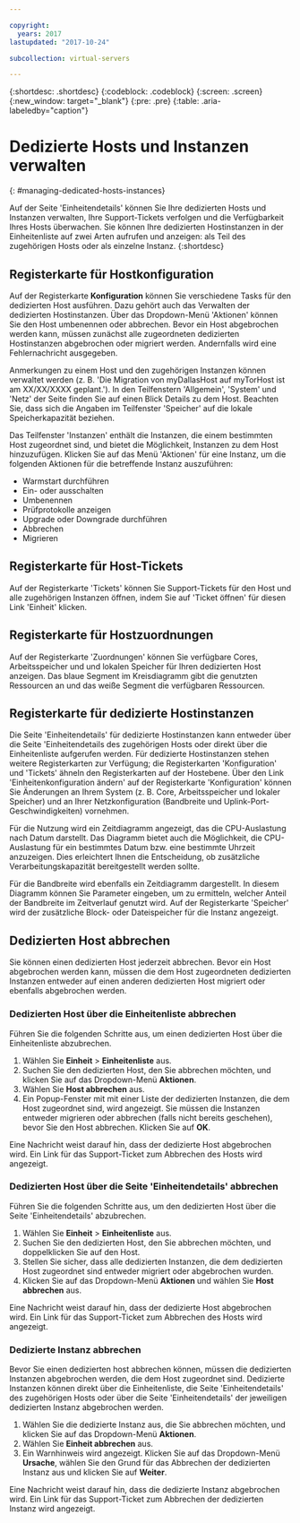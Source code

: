 ```yaml
---

copyright:
  years: 2017
lastupdated: "2017-10-24"

subcollection: virtual-servers

---
```


{:shortdesc: .shortdesc}
{:codeblock: .codeblock}
{:screen: .screen}
{:new_window: target="_blank"}
{:pre: .pre}
{:table: .aria-labeledby="caption"}

# Dedizierte Hosts und Instanzen verwalten
{: #managing-dedicated-hosts-instances}

Auf der Seite 'Einheitendetails' können Sie Ihre dedizierten Hosts und Instanzen verwalten, Ihre Support-Tickets verfolgen und die Verfügbarkeit Ihres Hosts überwachen. Sie können Ihre dedizierten Hostinstanzen in der Einheitenliste auf zwei Arten aufrufen und anzeigen: als Teil des zugehörigen Hosts oder als einzelne Instanz.
{:shortdesc}

## Registerkarte für Hostkonfiguration
Auf der Registerkarte **Konfiguration** können Sie verschiedene Tasks für den dedizierten Host ausführen. Dazu gehört auch das Verwalten der dedizierten Hostinstanzen. Über das Dropdown-Menü 'Aktionen' können Sie den Host umbenennen oder abbrechen. Bevor ein Host abgebrochen werden kann, müssen zunächst alle zugeordneten dedizierten Hostinstanzen abgebrochen oder migriert werden. Andernfalls wird eine Fehlernachricht ausgegeben.

Anmerkungen zu einem Host und den zugehörigen Instanzen können verwaltet werden (z. B. 'Die Migration von myDallasHost auf myTorHost ist am XX/XX/XXXX geplant.'). In den Teilfenstern 'Allgemein', 'System' und 'Netz' der Seite finden Sie auf einen Blick Details zu dem Host. Beachten Sie, dass sich die Angaben im Teilfenster 'Speicher' auf die lokale Speicherkapazität beziehen.

Das Teilfenster 'Instanzen' enthält die Instanzen, die einem bestimmten Host zugeordnet sind, und bietet die Möglichkeit, Instanzen zu dem Host hinzuzufügen. Klicken Sie auf das Menü 'Aktionen' für eine Instanz, um die folgenden Aktionen für die betreffende Instanz auszuführen:

* Warmstart durchführen
* Ein- oder ausschalten
* Umbenennen
*	Prüfprotokolle anzeigen
*	Upgrade oder Downgrade durchführen
*	Abbrechen
*	Migrieren

## Registerkarte für Host-Tickets
Auf der Registerkarte 'Tickets' können Sie Support-Tickets für den Host und alle zugehörigen Instanzen öffnen, indem Sie auf 'Ticket öffnen' für diesen Link 'Einheit' klicken.

## Registerkarte für Hostzuordnungen
Auf der Registerkarte 'Zuordnungen' können Sie verfügbare Cores, Arbeitsspeicher und und lokalen Speicher für Ihren dedizierten Host anzeigen. Das blaue Segment im Kreisdiagramm gibt die genutzten Ressourcen an und das weiße Segment die verfügbaren Ressourcen.

## Registerkarte für dedizierte Hostinstanzen
Die Seite 'Einheitendetails' für dedizierte Hostinstanzen kann entweder über die Seite 'Einheitendetails des zugehörigen Hosts oder direkt über die Einheitenliste aufgerufen werden. Für dedizierte Hostinstanzen stehen weitere Registerkarten zur Verfügung; die Registerkarten 'Konfiguration' und 'Tickets' ähneln den Registerkarten auf der Hostebene. Über den Link 'Einheitenkonfiguration ändern' auf der Registerkarte 'Konfiguration' können Sie Änderungen an Ihrem System (z. B. Core, Arbeitsspeicher und lokaler Speicher) und an Ihrer Netzkonfiguration (Bandbreite und Uplink-Port-Geschwindigkeiten) vornehmen.

Für die Nutzung wird ein Zeitdiagramm angezeigt, das die CPU-Auslastung nach Datum darstellt. Das Diagramm bietet auch die Möglichkeit, die CPU-Auslastung für ein bestimmtes Datum bzw. eine bestimmte Uhrzeit anzuzeigen. Dies erleichtert Ihnen die Entscheidung, ob zusätzliche Verarbeitungskapazität bereitgestellt werden sollte.

Für die Bandbreite wird ebenfalls ein Zeitdiagramm dargestellt. In diesem Diagramm können Sie Parameter eingeben, um zu ermitteln, welcher Anteil der Bandbreite im Zeitverlauf genutzt wird. Auf der Registerkarte 'Speicher' wird der zusätzliche Block- oder Dateispeicher für die Instanz angezeigt.

## Dedizierten Host abbrechen
Sie können einen dedizierten Host jederzeit abbrechen. Bevor ein Host abgebrochen werden kann, müssen die dem Host zugeordneten dedizierten Instanzen entweder auf einen anderen dedizierten Host migriert oder ebenfalls abgebrochen werden.
### Dedizierten Host über die Einheitenliste abbrechen
Führen Sie die folgenden Schritte aus, um einen dedizierten Host über die Einheitenliste abzubrechen.

1. Wählen Sie **Einheit** > **Einheitenliste** aus.
2. Suchen Sie den dedizierten Host, den Sie abbrechen möchten, und klicken Sie auf das Dropdown-Menü **Aktionen**.
3. Wählen Sie **Host abbrechen** aus.
4. Ein Popup-Fenster mit mit einer Liste der dedizierten Instanzen, die dem Host zugeordnet sind, wird angezeigt. Sie müssen die Instanzen entweder migrieren oder abbrechen (falls nicht bereits geschehen), bevor Sie den Host abbrechen. Klicken Sie auf **OK**.

Eine Nachricht weist darauf hin, dass der dedizierte Host abgebrochen wird. Ein Link für das Support-Ticket zum Abbrechen des Hosts wird angezeigt.
### Dedizierten Host über die Seite 'Einheitendetails' abbrechen
Führen Sie die folgenden Schritte aus, um den dedizierten Host über die Seite 'Einheitendetails' abzubrechen.

1. Wählen Sie **Einheit** > **Einheitenliste** aus.
2. Suchen Sie den dedizierten Host, den Sie abbrechen möchten, und doppelklicken Sie auf den Host.
3. Stellen Sie sicher, dass alle dedizierten Instanzen, die dem dedizierten Host zugeordnet sind entweder migriert oder abgebrochen wurden.
4. Klicken Sie auf das Dropdown-Menü **Aktionen** und wählen Sie **Host abbrechen** aus.

Eine Nachricht weist darauf hin, dass der dedizierte Host abgebrochen wird. Ein Link für das Support-Ticket zum Abbrechen des Hosts wird angezeigt.

### Dedizierte Instanz abbrechen

Bevor Sie einen dedizierten host abbrechen können, müssen die dedizierten Instanzen abgebrochen werden, die dem Host zugeordnet sind. Dedizierte Instanzen können direkt über die Einheitenliste, die Seite 'Einheitendetails' des zugehörigen Hosts oder über die Seite 'Einheitendetails' der jeweiligen dedizierten Instanz abgebrochen werden.

1. Wählen Sie die dedizierte Instanz aus, die Sie abbrechen möchten, und klicken Sie auf das Dropdown-Menü **Aktionen**.
2. Wählen Sie **Einheit abbrechen** aus.
3. Ein Warnhinweis wird angezeigt. Klicken Sie auf das Dropdown-Menü **Ursache**, wählen Sie den Grund für das Abbrechen der dedizierten Instanz aus und klicken Sie auf **Weiter**.

Eine Nachricht weist darauf hin, dass die dedizierte Instanz abgebrochen wird. Ein Link für das Support-Ticket zum Abbrechen der dedizierten Instanz wird angezeigt.
